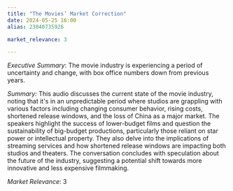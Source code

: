 ```yaml
---
title: "The Movies’ Market Correction"
date: 2024-05-25 16:00
alias: 23040735926

market_relevance: 3

---
```

*Executive Summary*: The movie industry is experiencing a period of uncertainty and change, with box office numbers down from previous years.


*Summary:*
This audio discusses the current state of the movie industry, noting that it's in an unpredictable period where studios are grappling with various factors including changing consumer behavior, rising costs, shortened release windows, and the loss of China as a major market. The speakers highlight the success of lower-budget films and question the sustainability of big-budget productions, particularly those reliant on star power or intellectual property. They also delve into the implications of streaming services and how shortened release windows are impacting both studios and theaters. The conversation concludes with speculation about the future of the industry, suggesting a potential shift towards more innovative and less expensive filmmaking.



*Market Relevance*: 3
  